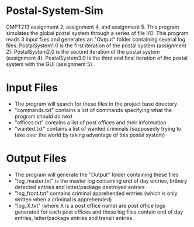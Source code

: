 # Postal-System-Sim
CMPT213 assignment 2, assignment 4, and assignment 5. This program simulates the global postal system through a series of file I/O. This program reads 3 input files and generates an "Output" folder containing several log files. PostalSystem1.0 is the first iteration of the postal system (assignment 2). PostalSystem2.0 is the second iteration of the postal system (assignment 4). PostalSystem3.0 is the third and final iteration of the postal system with the GUI (assignment 5).

# Input Files
- The program will search for these files in the project base directory
- "commands.txt" contains a list of commands specifying what the program should do next
- "offices.txt" contains a list of post offices and their information
- "wanted.txt" contains a list of wanted criminals (supposedly trying to take over the world by taking advantage of this postal system)

# Output Files
- The program will generate the "Output" folder containing these files
- "log_master.txt" is the master log containing end of day entries, bribery detected entries and letter/package destroyed entries
- "log_front.txt" contains criminal apprehended entries (which is only written when a criminal is apprehended)
- "log_X.txt" (where X is a post office name) are post office logs generated for each post offices and these log files contain end of day entries, letter/package entries and transit entries
